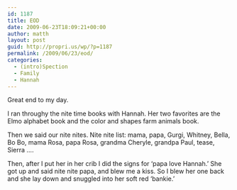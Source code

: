```yaml
---
id: 1187
title: EOD
date: 2009-06-23T18:09:21+00:00
author: matth
layout: post
guid: http://propri.us/wp/?p=1187
permalink: /2009/06/23/eod/
categories:
  - (intro)Spection
  - Family
  - Hannah
---
```

Great end to my day. 

I ran throughy the nite time books with Hannah. Her two favorites are the Elmo alphabet book and the color and shapes farm animals book. 

Then we said our nite nites. Nite nite list: mama, papa, Gurgi, Whitney, Bella, Bo Bo, mama Rosa, papa Rosa, grandma Cheryle, grandpa Paul, tease, Sierra &#8230;.

Then, after I put her in her crib I did the signs for &#8216;papa love Hannah.&#8217; She got up and said nite nite papa, and blew me a kiss. So I blew her one back and she lay down and snuggled into her soft red &#8216;bankie.&#8217;